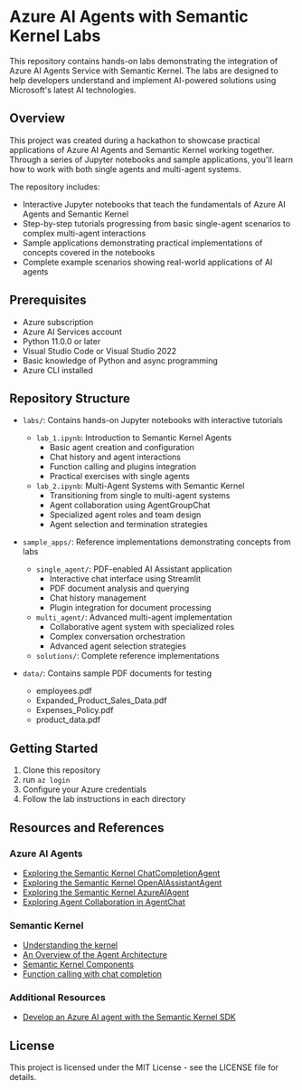 # Azure AI Agents with Semantic Kernel Labs

This repository contains hands-on labs demonstrating the integration of Azure AI Agents Service with Semantic Kernel. The labs are designed to help developers understand and implement AI-powered solutions using Microsoft's latest AI technologies.

## Overview

This project was created during a hackathon to showcase practical applications of Azure AI Agents and Semantic Kernel working together. Through a series of Jupyter notebooks and sample applications, you'll learn how to work with both single agents and multi-agent systems.

The repository includes:
- Interactive Jupyter notebooks that teach the fundamentals of Azure AI Agents and Semantic Kernel
- Step-by-step tutorials progressing from basic single-agent scenarios to complex multi-agent interactions
- Sample applications demonstrating practical implementations of concepts covered in the notebooks
- Complete example scenarios showing real-world applications of AI agents

## Prerequisites

- Azure subscription
- Azure AI Services account
- Python 11.0.0 or later
- Visual Studio Code or Visual Studio 2022
- Basic knowledge of Python and async programming
- Azure CLI installed 

## Repository Structure

- `labs/`: Contains hands-on Jupyter notebooks with interactive tutorials
  - `lab_1.ipynb`: Introduction to Semantic Kernel Agents
    - Basic agent creation and configuration
    - Chat history and agent interactions
    - Function calling and plugins integration
    - Practical exercises with single agents
  - `lab_2.ipynb`: Multi-Agent Systems with Semantic Kernel
    - Transitioning from single to multi-agent systems
    - Agent collaboration using AgentGroupChat
    - Specialized agent roles and team design
    - Agent selection and termination strategies

- `sample_apps/`: Reference implementations demonstrating concepts from labs
  - `single_agent/`: PDF-enabled AI Assistant application
    - Interactive chat interface using Streamlit
    - PDF document analysis and querying
    - Chat history management
    - Plugin integration for document processing
  - `multi_agent/`: Advanced multi-agent implementation
    - Collaborative agent system with specialized roles
    - Complex conversation orchestration
    - Advanced agent selection strategies
  - `solutions/`: Complete reference implementations

- `data/`: Contains sample PDF documents for testing
  - employees.pdf
  - Expanded_Product_Sales_Data.pdf
  - Expenses_Policy.pdf
  - product_data.pdf

## Getting Started

1. Clone this repository
2. run `az login`
2. Configure your Azure credentials
3. Follow the lab instructions in each directory

## Resources and References

### Azure AI Agents
- [Exploring the Semantic Kernel ChatCompletionAgent](https://learn.microsoft.com/en-us/semantic-kernel/frameworks/agent/chat-completion-agent?pivots=programming-language-python)
- [Exploring the Semantic Kernel OpenAIAssistantAgent](https://learn.microsoft.com/en-us/semantic-kernel/frameworks/agent/assistant-agent?pivots=programming-language-python)
- [Exploring the Semantic Kernel AzureAIAgent](https://learn.microsoft.com/en-us/semantic-kernel/frameworks/agent/azure-ai-agent?pivots=programming-language-python)
- [Exploring Agent Collaboration in AgentChat](https://learn.microsoft.com/en-us/semantic-kernel/frameworks/agent/agent-chat?pivots=programming-language-python)

### Semantic Kernel
- [Understanding the kernel](https://learn.microsoft.com/en-us/semantic-kernel/concepts/kernel?pivots=programming-language-python)
- [An Overview of the Agent Architecture](https://learn.microsoft.com/en-us/semantic-kernel/frameworks/agent/agent-architecture?pivots=programming-language-python)
- [Semantic Kernel Components](https://learn.microsoft.com/en-us/semantic-kernel/concepts/semantic-kernel-components?pivots=programming-language-python)
- [Function calling with chat completion](https://learn.microsoft.com/en-us/semantic-kernel/concepts/ai-services/chat-completion/function-calling/?pivots=programming-language-python)

### Additional Resources
- [Develop an Azure AI agent with the Semantic Kernel SDK](https://microsoftlearning.github.io/mslearn-ai-agents/Instructions/04-semantic-kernel.html#create-an-azure-ai-foundry-project)


## License
This project is licensed under the MIT License - see the LICENSE file for details.